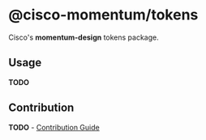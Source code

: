 # @cisco-momentum/tokens

Cisco's **momentum-design** tokens package.

## Usage

**TODO**

## Contribution

**TODO** - [Contribution Guide](./CONTRIBUTING.md)
